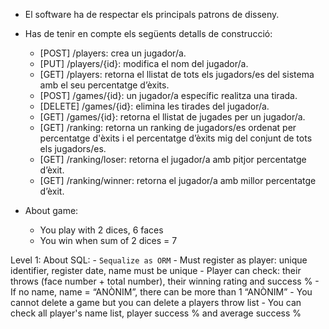 - El software ha de respectar els principals patrons de disseny.
- Has de tenir en compte els següents detalls de construcció:
    - [POST] /players: crea un jugador/a.
    - [PUT] /players/{id}: modifica el nom del jugador/a.
    - [GET] /players: retorna el llistat de tots els jugadors/es del sistema amb el seu percentatge d’èxits.
    - [POST] /games/{id}: un jugador/a específic realitza una tirada.
    - [DELETE] /games/{id}: elimina les tirades del jugador/a.
    - [GET] /games/{id}: retorna el llistat de jugades per un jugador/a.
    - [GET] /ranking: retorna un ranking de jugadors/es ordenat per percentatge d'èxits i el percentatge d’èxits mig del conjunt de tots els jugadors/es.
    - [GET] /ranking/loser: retorna el jugador/a amb pitjor percentatge d’èxit.
    - [GET] /ranking/winner: retorna el jugador/a amb millor percentatge d’èxit.

- About game:
    - You play with 2 dices, 6 faces
    - You win when sum of 2 dices = 7

Level 1:
About SQL:
    - `Sequalize as ORM`
    - Must register as player: unique identifier, register date, name must be unique
    - Player can check: their throws (face number + total number), their winning rating and success %
    - If no name, name = “ANÒNIM”, there can be more than 1 “ANÒNIM”
    - You cannot delete a game but you can delete a players throw list
    - You can check all player's name list, player success % and average success %

